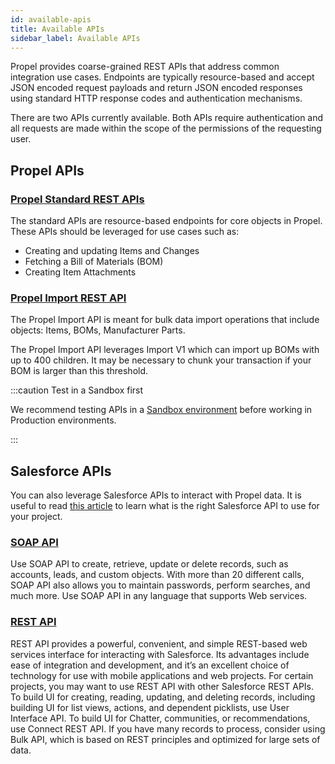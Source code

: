 ```yaml
---
id: available-apis
title: Available APIs
sidebar_label: Available APIs
---
```


Propel provides coarse-grained REST APIs that address common integration use cases. Endpoints are typically resource-based and accept JSON encoded request payloads and return JSON encoded responses using standard HTTP response codes and authentication mechanisms.

There are two APIs currently available. Both APIs require authentication and all requests are made within the scope of the permissions of the requesting user.

## Propel APIs

### [Propel Standard REST APIs](https://documenter.getpostman.com/view/18799091/2s93CSnVUm)
The standard APIs are resource-based endpoints for core objects in Propel. These APIs should be leveraged for use cases such as:
- Creating and updating Items and Changes
- Fetching a Bill of Materials (BOM)
- Creating Item Attachments

### [Propel Import REST API](https://documenter.getpostman.com/view/18799091/2s93CSnVUm#2c9b1d3b-dc05-497c-a304-4051540242eb)
The Propel Import API is meant for bulk data import operations that include objects: Items, BOMs, Manufacturer Parts.

The Propel Import API leverages Import V1 which can import up BOMs with up to 400 children. It may be necessary to chunk your transaction if your BOM is larger than this threshold.

:::caution Test in a Sandbox first

We recommend testing APIs in a [Sandbox environment](https://help.salesforce.com/articleView?id=deploy_sandboxes_parent.htm&type=5) before working in Production environments.

:::

## Salesforce APIs
You can also leverage Salesforce APIs to interact with Propel data. It is useful to read [this article](https://help.salesforce.com/articleView?id=integrate_what_is_api.htm&type=5) to learn what is the right Salesforce API to use for your project.
### [SOAP API](https://developer.salesforce.com/docs/atlas.en-us.api.meta/api/sforce_api_quickstart_intro.htm)
Use SOAP API to create, retrieve, update or delete records, such as accounts, leads, and custom objects. With more than 20 different calls, SOAP API also allows you to maintain passwords, perform searches, and much more. Use SOAP API in any language that supports Web services.

### [REST API](https://developer.salesforce.com/docs/atlas.en-us.api_rest.meta/api_rest/intro_what_is_rest_api.htm)
REST API provides a powerful, convenient, and simple REST-based web services interface for interacting with Salesforce. Its advantages include ease of integration and development, and it’s an excellent choice of technology for use with mobile applications and web projects. For certain projects, you may want to use REST API with other Salesforce REST APIs. To build UI for creating, reading, updating, and deleting records, including building UI for list views, actions, and dependent picklists, use User Interface API. To build UI for Chatter, communities, or recommendations, use Connect REST API. If you have many records to process, consider using Bulk API, which is based on REST principles and optimized for large sets of data.